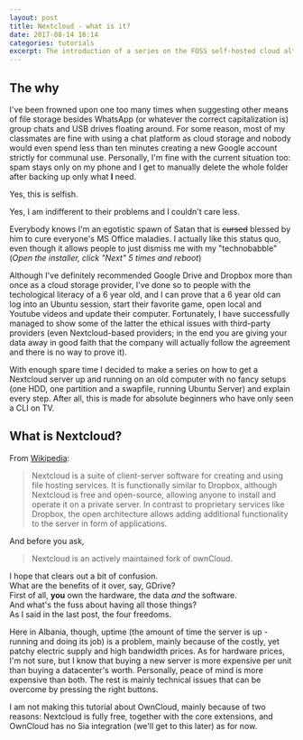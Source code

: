 ```yaml
---
layout: post
title: Nextcloud - what is it?
date: 2017-08-14 16:14
categories: tutorials
excerpt: The introduction of a series on the FOSS self-hosted cloud alternative
---
```


The why
---

I've been frowned upon one too many times when suggesting other means of file
storage besides WhatsApp (or whatever the correct capitalization is) group
chats and USB drives floating around. For some reason, most of my classmates
are fine with using a chat platform as cloud storage and nobody would even
spend less than ten minutes creating a new Google account strictly for communal
use. Personally, I'm fine with the current situation too: spam stays only on my
phone and I get to manually delete the whole folder after backing up only what
**I** need.

Yes, this is selfish.

Yes, I am indifferent to their problems and I couldn't care less.

Everybody knows I'm an egotistic spawn of Satan that is ~~cursed~~ blessed by
him to cure everyone's MS Office maladies. I actually like this status quo,
even though it allows people to just dismiss me with my "technobabble" (*Open
the installer, click "Next" 5 times and reboot*)

Although I've definitely recommended Google Drive and Dropbox more than once as
a cloud storage provider, I've done so to people with the techological literacy
of a 6 year old, and I can prove that a 6 year old can log into an Ubuntu
session, start their favorite game, open local and Youtube videos and update
their computer. Fortunately, I have successfully managed to show some of the
latter the ethical issues with third-party providers (even Nextcloud-based
providers; in the end you are giving your data away in good faith that the
company will actually follow the agreement and there is no way to prove it).

With enough spare time I decided to make a series on how to get a Nextcloud
server up and running on an old computer with no fancy setups (one HDD, one
partition and a swapfile, running Ubuntu Server) and explain every step. After
all, this is made for absolute beginners who have only seen a CLI on TV.

What is Nextcloud?
---

From [Wikipedia](https://en.wikipedia.org/wiki/Nextcloud):

> Nextcloud is a suite of client-server software for creating and using file
  hosting services. It is functionally similar to Dropbox, although Nextcloud
  is free and open-source, allowing anyone to install and operate it on
  a private server. In contrast to proprietary services like Dropbox, the open
  architecture allows adding additional functionality to the server in form of
  applications.

And before you ask,

> Nextcloud is an actively maintained fork of ownCloud.

I hope that clears out a bit of confusion.  
What are the benefits of it over, say, GDrive?  
First of all, **you** own the hardware, the data *and* the software.  
And what's the fuss about having all those things?  
As I said in the last post, the four freedoms.  

Here in Albania, though, uptime (the amount of time the server is up - running
and doing its job) is a problem, mainly because of the costly, yet patchy
electric supply and high bandwidth prices. As for hardware prices, I'm not
sure, but I know that buying a new server is more expensive per unit than
buying a datacenter's worth. Personally, peace of mind is more expensive than
both. The rest is mainly technical issues that can be overcome by pressing the
right buttons.

I am not making this tutorial about OwnCloud, mainly because of two reasons:
Nextcloud is fully free, together with the core extensions, and OwnCloud has no
Sia integration (we'll get to this later) as for now.
